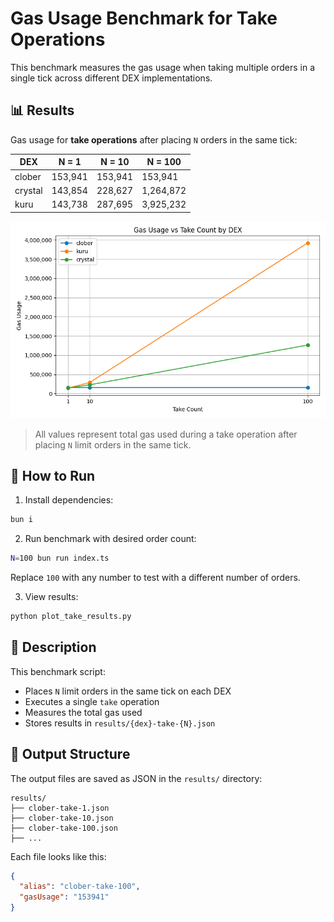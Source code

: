 # Gas Usage Benchmark for Take Operations

This benchmark measures the gas usage when taking multiple orders in a single tick across different DEX implementations.

## 📊 Results

Gas usage for **take operations** after placing `N` orders in the same tick:

| DEX      | N = 1   | N = 10  | N = 100  |
|----------|---------|---------|----------|
| clober   | 153,941 | 153,941 | 153,941  |
| crystal  | 143,854 | 228,627 | 1,264,872|
| kuru     | 143,738 | 287,695 | 3,925,232|

![result](result.png)

> All values represent total gas used during a take operation after placing `N` limit orders in the same tick.

## 🚀 How to Run

1. Install dependencies:

```bash
bun i
```

2. Run benchmark with desired order count:

```bash
N=100 bun run index.ts
```

Replace `100` with any number to test with a different number of orders.

3. View results:

```bash
python plot_take_results.py
```

## 🧪 Description

This benchmark script:

- Places `N` limit orders in the same tick on each DEX
- Executes a single `take` operation
- Measures the total gas used
- Stores results in `results/{dex}-take-{N}.json`

## 📁 Output Structure

The output files are saved as JSON in the `results/` directory:

```
results/
├── clober-take-1.json
├── clober-take-10.json
├── clober-take-100.json
├── ...
```

Each file looks like this:

```json
{
  "alias": "clober-take-100",
  "gasUsage": "153941"
}
```
